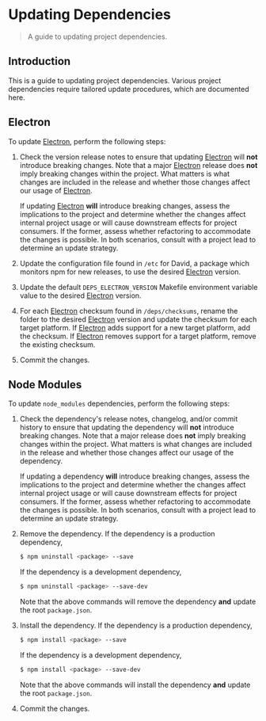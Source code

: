 # Updating Dependencies

> A guide to updating project dependencies.

## Introduction

This is a guide to updating project dependencies. Various project dependencies require tailored update procedures, which are documented here.

## Electron

To update [Electron][electron], perform the following steps:

1.  Check the version release notes to ensure that updating [Electron][electron] will **not** introduce breaking changes. Note that a major [Electron][electron] release does **not** imply breaking changes within the project. What matters is what changes are included in the release and whether those changes affect our usage of [Electron][electron].

    If updating [Electron][electron] **will** introduce breaking changes, assess the implications to the project and determine whether the changes affect internal project usage or will cause downstream effects for project consumers. If the former, assess whether refactoring to accommodate the changes is possible. In both scenarios, consult with a project lead to determine an update strategy.

2.  Update the configuration file found in `/etc` for David, a package which monitors npm for new releases, to use the desired [Electron][electron] version.

3.  Update the default `DEPS_ELECTRON_VERSION` Makefile environment variable value to the desired [Electron][electron] version.

4.  For each [Electron][electron] checksum found in `/deps/checksums`, rename the folder to the desired [Electron][electron] version and update the checksum for each target platform. If [Electron][electron] adds support for a new target platform, add the checksum. If [Electron][electron] removes support for a target platform, remove the existing checksum.

5.  Commit the changes.

## Node Modules

To update `node_modules` dependencies, perform the following steps:

1.  Check the dependency's release notes, changelog, and/or commit history to ensure that updating the dependency will **not** introduce breaking changes. Note that a major release does **not** imply breaking changes within the project. What matters is what changes are included in the release and whether those changes affect our usage of the dependency.

    If updating a dependency **will** introduce breaking changes, assess the implications to the project and determine whether the changes affect internal project usage or will cause downstream effects for project consumers. If the former, assess whether refactoring to accommodate the changes is possible. In both scenarios, consult with a project lead to determine an update strategy.

2.  Remove the dependency. If the dependency is a production dependency,

    <!-- run-disable -->

    ```bash
    $ npm uninstall <package> --save
    ```

    If the dependency is a development dependency,

    <!-- run-disable -->

    ```bash
    $ npm uninstall <package> --save-dev
    ```

    Note that the above commands will remove the dependency **and** update the root `package.json`.

3.  Install the dependency. If the dependency is a production dependency,

    <!-- run-disable -->

    ```bash
    $ npm install <package> --save
    ```

    If the dependency is a development dependency,

    <!-- run-disable -->

    ```bash
    $ npm install <package> --save-dev
    ```

    Note that the above commands will install the dependency **and** update the root `package.json`.

4.  Commit the changes.

<section class="links">

[electron]: https://www.electronjs.org/

</section>

<!-- /.links -->
